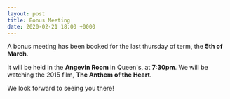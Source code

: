 ```yaml
---
layout: post
title: Bonus Meeting
date: 2020-02-21 18:00 +0000
---
```

A bonus meeting has been booked for the last thursday of term, the **5th of March**. 

It will be held in the **Angevin Room** in Queen's, at **7:30pm**. We will be watching the 2015 film, **The Anthem of the Heart**.

We look forward to seeing you there!